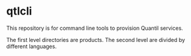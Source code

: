 # qtlcli
This repository is for command line tools to provision Quantil services.

The first level directories are products.
The second level are divided by different languages.
